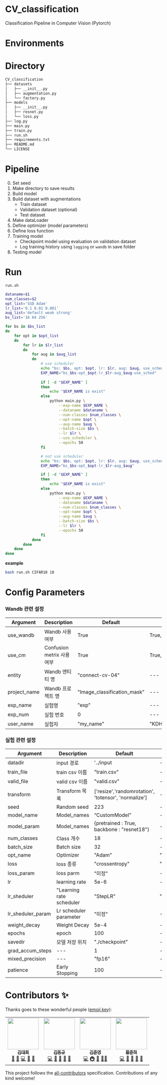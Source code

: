 # CV_classification
Classification Pipeline in Computer Vision (Pytorch)

# Environments


# Directory

```bash
CV_classification
├── datasets
│   ├── __init__.py
│   ├── augmentation.py
│   └── factory.py
├── models
│   ├── __init__.py
│   ├── resnet.py
│   └── loss.py
├── log.py
├── main.py
├── train.py
├── run.sh
├── requirements.txt
├── README.md
└── LICENSE
```

# Pipeline

0. Set seed
1. Make directory to save results
2. Build model
3. Build dataset with augmentations
   - Train dataset
   - Validation dataset (optional)
   - Test dataset 
4. Make dataLoader
5. Define optimizer (model parameters)
6. Define loss function
7. Training model
   - Checkpoint model using evaluation on validation dataset
   - Log training history using `logging` or `wandb` in save folder
8. Testing model




# Run

`run.sh`

```bash
dataname=$1
num_classes=$2
opt_list='SGD Adam'
lr_list='0.1 0.01 0.001'
aug_list='default weak strong'
bs_list='16 64 256'

for bs in $bs_list
do
    for opt in $opt_list
    do
        for lr in $lr_list
        do
            for aug in $aug_list
            do
                # use scheduler
                echo "bs: $bs, opt: $opt, lr: $lr, aug: $aug, use_sched: True"
                EXP_NAME="bs_$bs-opt_$opt-lr_$lr-aug_$aug-use_sched"
                
                if [ -d "$EXP_NAME" ]
                then
                    echo "$EXP_NAME is exist"
                else
                    python main.py \
                        --exp-name $EXP_NAME \
                        --dataname $dataname \
                        --num-classes $num_classes \
                        --opt-name $opt \
                        --aug-name $aug \
                        --batch-size $bs \
                        --lr $lr \
                        --use_scheduler \
                        --epochs 50
                fi

                # not use scheduler
                echo "bs: $bs, opt: $opt, lr: $lr, aug: $aug, use_sched: False"
                EXP_NAME="bs_$bs-opt_$opt-lr_$lr-aug_$aug"

                if [ -d "$EXP_NAME" ]
                then
                    echo "$EXP_NAME is exist"
                else
                    python main.py \
                        --exp-name $EXP_NAME \
                        --dataname $dataname \
                        --num-classes $num_classes \
                        --opt-name $opt \
                        --aug-name $aug \
                        --batch-size $bs \
                        --lr $lr \
                        --epochs 50
                fi
            done
        done
    done
done
```


**example**

```bash
bash run.sh CIFAR10 10
```

# Config Parameters
### Wandb 관련 설정
|Argument|Description|Default|Possible value|
|---|---|---|---|
|use_wandb|Wandb 사용 여부|True|True,False|
|use_cm|Confusion metrix 사용 여부|True|True,False|
|entity|Wandb 엔티티 명|"connect-cv-04"|---|
|project_name|Wandb 프로젝트 명|"Image_classification_mask"|---|
|exp_name|실험명|"exp"|---|
|exp_num|실험 번호|0|---|
|user_name|실험자|"my_name"|"KDH","KJY","HJH","KDK"|

### 실험 관련 설정
|Argument|Description|Default|Possible value|
|---|---|---|---|
|datadir|input 경로|'../input|---|
|train_file|train csv 이름|"train.csv"|---|
|valid_file|valid csv 이름|"valid.csv"|---|
|transform|Transform 목록|['resize','randomrotation', 'totensor', 'normalize']|---|
|seed|Random seed|223|---|
|model_name|Model_names|“CustomModel”|---|
|model_param|Model_names|{pretrained : True, backbone : "resnet18"}|---|
|num_classes|Class 개수|18|---|
|batch_size|Batch size|32|---|
|opt_name|Optimizer|"Adam"|"Adam"|
|loss|loss 종류|"crossentropy"|"crossentropy","focalloss","f1loss","bceloss","mseloss"|
|loss_param|loss parm|"미정"|---|
|lr|learning rate|5e-6|---|
|lr_sheduler|"Learning rate scheduler|"StepLR"|"StepLR","ReduceLROnPlateau"|
|lr_sheduler_param|Lr scheduler parameter|"미정"|---|
|weight_decay|Weight Decay|5e-4|---|
|epochs|epoch|100|---|
|savedir|모델 저장 위치|"./checkpoint"|---|
|grad_accum_steps|---|1|---|
|mixed_precision|---|"fp16"|---|
|patience|Early Stopping|100|---|


# Contributors ✨

Thanks goes to these wonderful people ([emoji key](https://allcontributors.org/docs/en/emoji-key)):

<!-- ALL-CONTRIBUTORS-LIST:START - Do not remove or modify this section -->
<!-- prettier-ignore-start -->
<!-- markdownlint-disable -->
<table>
  <tr>
    <td align="center"><a href="https://github.com/eogml88"><img src="https://avatars.githubusercontent.com/u/6427695?v=4?s=100" width="100px;" alt=""/><br /><sub><b>김대희</b></sub></a><br /><a href="https://github.com/boostcampaitech5/level1_imageclassification-cv-04/pull/2" title="Answering Questions">💬</a> <a href="https://github.com/boostcampaitech5/level1_imageclassification-cv-04/commits?author=eogml88" title="Maintenance">🚧</a> <a href="https://github.com/boostcampaitech5/level1_imageclassification-cv-04/commits?author=eogml88" title="Code">💻</a> <a href="https://github.com/boostcampaitech5/level1_imageclassification-cv-04/pull/2" title="Reviewed Pull Requests">👀</a> <a href="#ideas-eogml88" title="Ideas & Planning">🤔</a></td>
    <td align="center"><a href="https://github.com/zionia4758"><img src="https://avatars.githubusercontent.com/u/18324313?v=4?s=100" width="100px;" alt=""/><br /><sub><b>김동규</b></sub></a><br /><a href="https://github.com/boostcampaitech5/level1_imageclassification-cv-04/commits?author=zionia4758" title="Code">💻</a> <a href="https://github.com/boostcampaitech5/level1_imageclassification-cv-04/commits?author=zionia4758" title="Maintenance">🚧</a> <a href="https://github.com/boostcampaitech5/level1_imageclassification-cv-04/pull/3" title="Answering Questions">💬</a> <a href="#research-zionia4758" title="Research">🔬</a> <a href="https://github.com/boostcampaitech5/level1_imageclassification-cv-04" title="Tools">🔧</a> </td>
    <td align="center"><a href="https://github.com/jjjuuuun"><img src="https://avatars.githubusercontent.com/u/86290308?v=4?s=100" width="100px;" alt=""/><br /><sub><b>김준영</b></sub></a><br /><a href="https://github.com/boostcampaitech5/level1_imageclassification-cv-04/commits?author=jjjuuuun" title="Code">💻</a> <a href="https://github.com/boostcampaitech5/level1_imageclassification-cv-04/blob/main/main.py" title="Infrastructure">🚇</a> <a href="#ideas-jjjuuuun" title="Ideas & Planning">🤔</a> <a href="https://github.com/boostcampaitech5/level1_imageclassification-cv-04" title="Project Management">📆</a><a href="#research-jjjuuuun" title="Research">🔬</a></td>
    <td align="center"><a href="https://github.com/jh58power"><img src="https://avatars.githubusercontent.com/u/48081459?v=4?s=100" width="100px;" alt=""/><br /><sub><b>황준하</b></sub></a><br /><a href="https://github.com/boostcampaitech5/level1_imageclassification-cv-04/commits?author=jh58power" title="Code">💻</a> <a href="#ideas-jh58power" title="Ideas & Planning">🤔</a> <a href="https://github.com/boostcampaitech5/level1_imageclassification-cv-04/pull/4" title="Answering Questions">💬</a> <a href="https://github.com/boostcampaitech5/level1_imageclassification-cv-04/blob/main/README.md" title="Design">🎨</a> <a href="https://github.com/boostcampaitech5/level1_imageclassification-cv-04/commits?author=jh58power" title="Documentation">📖</a></td>
  </tr>
</table>

<!-- markdownlint-restore -->
<!-- prettier-ignore-end -->

<!-- ALL-CONTRIBUTORS-LIST:END -->

This project follows the [all-contributors](https://github.com/all-contributors/all-contributors) specification. Contributions of any kind welcome!
